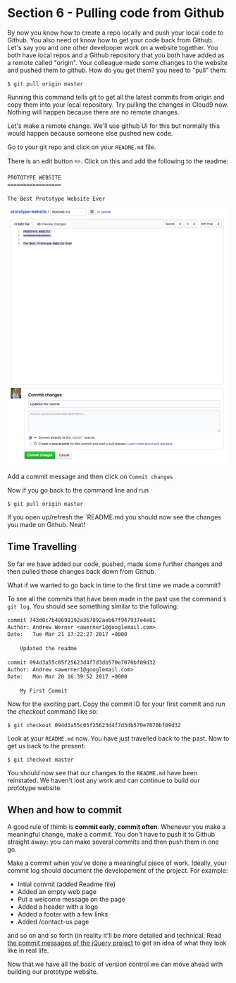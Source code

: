 Section 6 - Pulling code from Github
====================================

By now you know how to create a repo locally and push your local code to Github. You also need ot know how to get your code back from Github. Let's say you and one other develooper work on a website together. You both have local repos and a Github repository that you both have added as a remote called "origin". Your colleague made some changes to the website and pushed them to github. How do you get them? you need to "pull" them:

```
$ git pull origin master
```

Running this command tells git to get all the latest commits from origin and copy them into your local repository. Try pulling the changes in Cloud9 now. Nothing will happen because there are no remote changes.

Let's make a remote change. We'll use github UI for this but normally this would happen because someone else pushed new code.

Go to your git repo and click on your `README.md` file.

There is an edit button :pencil2:. Click on this and add the following to the readme:

```
PROTOTYPE WEBSITE
=================

The Best Prototype Website Ever
```

![edit on git](../images/editOnGit.png)

Add a commit message and then click on `Commit changes`

Now if you go back to the command line and run 
```
$ git pull origin master
```
If you open up/refresh the `README.md you should now see the changes you made on Github. Neat!

Time Travelling
--------------

So far we have added our code, pushed, made some further changes and then pulled those changes back down from Github.

What if we wanted to go back in time to the first time we made a commit? 

To see all the commits that have been made in the past use the command `$ git log`. You should see something similar to the following:

```
commit 743d0c7b48698192a367892aeb67f947937e4e81
Author: Andrew Werner <awerner1@googlemail.com>
Date:   Tue Mar 21 17:22:27 2017 +0000

    Updated the readme

commit 094d3a55c05f25623d4f7d3db570e7070bf09d32
Author: Andrew <awerner1@googlemail.com>
Date:   Mon Mar 20 16:39:52 2017 +0000

    My First Commit
```

Now for the exciting part. Copy the commit ID for your first commit and run the *checkout* command like so:

```
$ git checkout 094d3a55c05f25623d4f7d3db570e7070bf09d32
```

Look at your `README.md` now. You have just travelled back to the past. Now to get us back to the present:

```
$ git checkout master
```

You should now see that our changes to the `README.md` have been reinstated. We haven't lost any work and can continue to build our prototype website.

When and how to commit
---------------------

A good rule of thimb is **commit early, commit often**. Whenever you make a meaningful change, make a commit. You don't have to push it to Github straight away: you can make several commits and then push them in one go.

Make a commit when you've done a meaningful piece of work. Ideally, your commit log should document the developement of the project. For example:

 - Intial commit (added Readme file)
 - Added an empty web page
 - Put a welcome message on the page
 - Added a header with a logo
 - Added a footer with a few links
 - Added /contact-us page
 
and so on and so forth (in reality it'll be more detailed and technical. Read [the commit messages of the jQuery project](https://github.com/jquery/jquery/commits/master) to get an idea of what they look like in real life.

Now that we have all the basic of version control we can move ahead with building our prototype website.


